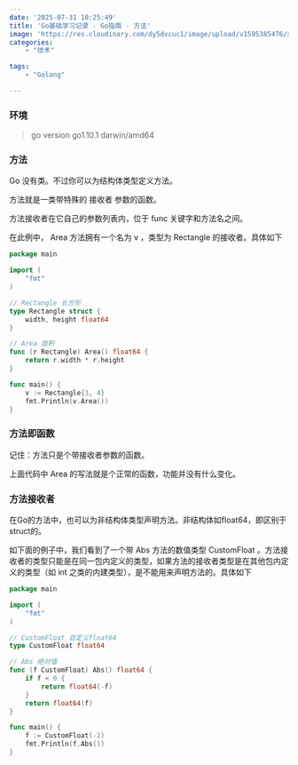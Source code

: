 ```yaml
---
date: '2025-07-31 10:25:49'
title: 'Go基础学习记录 - Go指南 - 方法'
image: 'https://res.cloudinary.com/dy5dvcuc1/image/upload/v1595385476/xiaorongmao/golang.jpg'
categories:
    - "技术"

tags:
    - "Golang"

---
```


### **环境**

> go version go1.10.1 darwin/amd64

### **方法**

Go 没有类。不过你可以为结构体类型定义方法。

方法就是一类带特殊的 接收者 参数的函数。

方法接收者在它自己的参数列表内，位于 func 关键字和方法名之间。

在此例中， Area 方法拥有一个名为 v ，类型为 Rectangle 的接收者。具体如下

```go
package main

import (
    "fmt"
)

// Rectangle 长方形
type Rectangle struct {
    width, height float64
}

// Area 面积
func (r Rectangle) Area() float64 {
    return r.width * r.height
}

func main() {
    v := Rectangle{3, 4}
    fmt.Println(v.Area())
}
```

### **方法即函数**

记住：方法只是个带接收者参数的函数。

上面代码中 Area 的写法就是个正常的函数，功能并没有什么变化。

### **方法接收者**

在Go的方法中，也可以为非结构体类型声明方法。非结构体如float64，即区别于struct的。

如下面的例子中，我们看到了一个带 Abs 方法的数值类型 CustomFloat 。方法接收者的类型只能是在同一包内定义的类型，如果方法的接收者类型是在其他包内定义的类型（如 int 之类的内建类型），是不能用来声明方法的。具体如下

```go
package main

import (
    "fmt"
)

// CustomFloat 自定义float64
type CustomFloat float64

// Abs 绝对值
func (f CustomFloat) Abs() float64 {
    if f < 0 {
        return float64(-f)
    }
    return float64(f)
}

func main() {
    f := CustomFloat(-2)
    fmt.Println(f.Abs())
}
```
